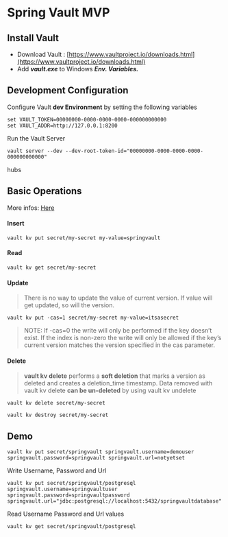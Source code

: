 # Spring Vault MVP

## Install Vault
* Download Vault : [https://www.vaultproject.io/downloads.html](https://www.vaultproject.io/downloads.html)
* Add ***vault.exe*** to Windows ***Env. Variables.***

## Development Configuration
Configure Vault **dev Environment** by setting the following variables
```
set VAULT_TOKEN=00000000-0000-0000-0000-000000000000
set VAULT_ADDR=http://127.0.0.1:8200
```
Run the Vault Server
```
vault server --dev --dev-root-token-id="00000000-0000-0000-0000-000000000000"
```
hubs
## Basic Operations
More infos: [Here](https://medium.com/@Ankitthakur/spring-boot-spring-vault-e9e973a17036)
#### Insert
```
vault kv put secret/my-secret my-value=springvault
```
#### Read
```
vault kv get secret/my-secret
```
#### Update
> There is no way to update the value of current version. If value will get updated, so will the version.
```
vault kv put -cas=1 secret/my-secret my-value=itsasecret
```
> NOTE: If -cas=0 the write will only be performed if the key doesn’t exist. 
> If the index is non-zero the write will only be allowed if the key’s current version 
> matches the version specified in the cas parameter.
#### Delete
> **vault kv delete** performs a **soft deletion** that marks a version as deleted 
> and creates a deletion_time timestamp. 
>Data removed with vault kv delete **can be un-deleted** by using vault kv undelete
```
vault kv delete secret/my-secret
```
```
vault kv destroy secret/my-secret
```

## Demo
```
vault kv put secret/springvault springvault.username=demouser springvault.password=springvault springvault.url=notyetset
```
Write Username, Password and Url
```
vault kv put secret/springvault/postgresql springvault.username=springvaultuser springvault.password=springvaultpassword springvault.url="jdbc:postgresql://localhost:5432/springvaultdatabase"
```
Read Username Password and Url values
```
vault kv get secret/springvault/postgresql
```